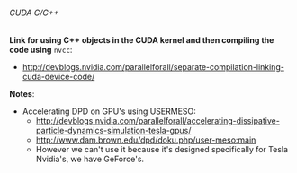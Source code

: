 ###### CUDA C/C++

**Link for using C++ objects in the CUDA kernel and then compiling the code using** `nvcc`:
  + <http://devblogs.nvidia.com/parallelforall/separate-compilation-linking-cuda-device-code/>
  
**Notes**:
  + Accelerating DPD on GPU's using USERMESO:   
    - <http://devblogs.nvidia.com/parallelforall/accelerating-dissipative-particle-dynamics-simulation-tesla-gpus/>  
    - <http://www.dam.brown.edu/dpd/doku.php/user-meso:main>
    - However we can't use it because it's designed specifically for Tesla Nvidia's, we have GeForce's.
